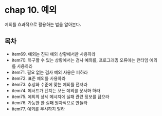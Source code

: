 # chap 10. 예외
예외를 효과적으로 활용하는 법을 알아본다.

## 목차
* item69. 예외는 진짜 예외 상황에서만 사용하라
* item70. 복구할 수 있는 상황에서는 검사 예외를, 프로그래밍 오류에는 런타임 예외를 사용하라
* item71. 필요 없는 검사 예외 사용은 피하라
* item72. 표준 예외를 사용하라
* item73. 추상화 수준에 맞는 예외를 던져라
* item74. 메서드가 던지는 모든 예외를 문서화 하라
* item75. 예외의 상세 메시지에 실패 관련 정보를 담으라
* item76. 가능한 한 실패 원자적으로 만들라
* item77. 예외를 무시하지 말라